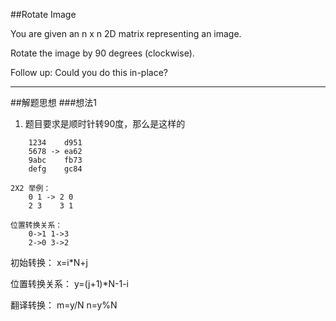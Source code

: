 ##Rotate Image 

You are given an n x n 2D matrix representing an image.

Rotate the image by 90 degrees (clockwise).

Follow up:
Could you do this in-place?

---
##解题思想
###想法1
1.  题目要求是顺时针转90度，那么是这样的
```
	1234	d951
	5678 -> ea62
	9abc	fb73
	defg	gc84

2X2 举例：
	0 1 -> 2 0
	2 3	   3 1
	
位置转换关系：
	0->1 1->3
	2->0 3->2

```
初始转换：
	x=i*N+j 

位置转换关系：
	y=(j+1)*N-1-i
	
翻译转换：
	m=y/N n=y%N
 
 